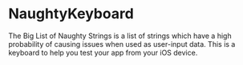# NaughtyKeyboard
The Big List of Naughty Strings is a list of strings which have a high probability of causing issues when used as user-input data. This is a keyboard to help you test your app from your iOS device.
